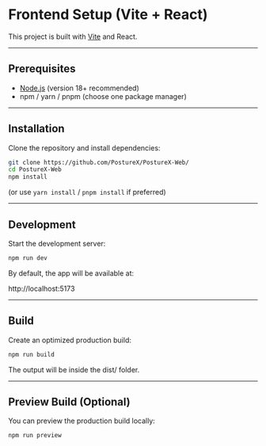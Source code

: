 # Frontend Setup (Vite + React)

This project is built with [Vite](https://vitejs.dev/) and React.

---

## Prerequisites

- [Node.js](https://nodejs.org/) (version 18+ recommended)
- npm / yarn / pnpm (choose one package manager)

---

## Installation

Clone the repository and install dependencies:

```bash
git clone https://github.com/PostureX/PostureX-Web/
cd PostureX-Web
npm install
```

(or use `yarn install` / `pnpm install` if preferred)

---

## Development

Start the development server:

```bash
npm run dev
```

By default, the app will be available at:

http://localhost:5173

---

## Build

Create an optimized production build:

```bash
npm run build
```

The output will be inside the dist/ folder.

---

## Preview Build (Optional)

You can preview the production build locally:

```bash
npm run preview
```

